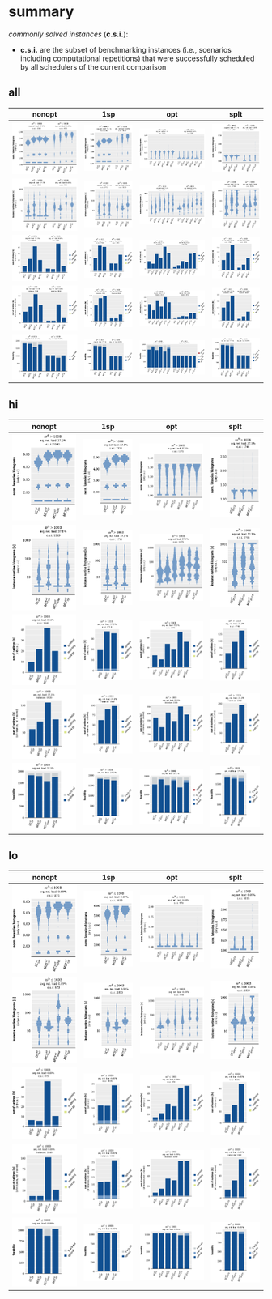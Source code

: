 # summary

*commonly solved instances* (**c.s.i.**):
- **c.s.i.** are the subset of benchmarking instances (i.e., scenarios including computational repetitions) that were successfully scheduled by all schedulers of the current comparison

## all

|nonopt|1sp|opt|splt|
|:---:|:---:|:---:|:---:|
|![all](nonopt/summary_all__vhist_lt_1.1x1.1.svg "all")|![all](1sp/summary_all__vhist_lt_1.1x1.1.svg "all")|![all](opt/summary_all__vhist_lt_1.1x1.1.svg "all")|![all](splt/summary_all__vhist_lt_1.1x1.1.svg "all")|
|![all](nonopt/summary_all__vhist_log_rt_total_1.1x1.1.svg "all")|![all](1sp/summary_all__vhist_log_rt_total_1.1x1.1.svg "all")|![all](opt/summary_all__vhist_log_rt_total_1.1x1.1.svg "all")|![all](splt/summary_all__vhist_log_rt_total_1.1x1.1.svg "all")|
|![all](nonopt/summary_all__bar_rt_sum_stacked_csi_leg-r1_1.1x1.1.svg "all")|![all](1sp/summary_all__bar_rt_sum_stacked_csi_leg-r1_1.1x1.1.svg "all")|![all](opt/summary_all__bar_rt_sum_stacked_csi_leg-r1_1.1x1.1.svg "all")|![all](splt/summary_all__bar_rt_sum_stacked_csi_leg-r1_1.1x1.1.svg "all")|
|![all](nonopt/summary_all__bar_rt_sum_stacked_all_leg-r1_1.1x1.1.svg "all")|![all](1sp/summary_all__bar_rt_sum_stacked_all_leg-r1_1.1x1.1.svg "all")|![all](opt/summary_all__bar_rt_sum_stacked_all_leg-r1_1.1x1.1.svg "all")|![all](splt/summary_all__bar_rt_sum_stacked_all_leg-r1_1.1x1.1.svg "all")|
|![all](nonopt/summary_all__bar_schedab_leg-r1_1.1x1.1.svg "all")|![all](1sp/summary_all__bar_schedab_leg-r1_1.1x1.1.svg "all")|![all](opt/summary_all__bar_schedab_leg-r1_1.1x1.1.svg "all")|![all](splt/summary_all__bar_schedab_leg-r1_1.1x1.1.svg "all")|

## hi

|nonopt|1sp|opt|splt|
|:---:|:---:|:---:|:---:|
|![hi](nonopt/summary_hi__vhist_lt_1.1x1.1.svg "hi")|![hi](1sp/summary_hi__vhist_lt_1.1x1.1.svg "hi")|![hi](opt/summary_hi__vhist_lt_1.1x1.1.svg "hi")|![hi](splt/summary_hi__vhist_lt_1.1x1.1.svg "hi")|
|![hi](nonopt/summary_hi__vhist_log_rt_total_1.1x1.1.svg "hi")|![hi](1sp/summary_hi__vhist_log_rt_total_1.1x1.1.svg "hi")|![hi](opt/summary_hi__vhist_log_rt_total_1.1x1.1.svg "hi")|![hi](splt/summary_hi__vhist_log_rt_total_1.1x1.1.svg "hi")|
|![hi](nonopt/summary_hi__bar_rt_sum_stacked_csi_leg-r1_1.1x1.1.svg "hi")|![hi](1sp/summary_hi__bar_rt_sum_stacked_csi_leg-r1_1.1x1.1.svg "hi")|![hi](opt/summary_hi__bar_rt_sum_stacked_csi_leg-r1_1.1x1.1.svg "hi")|![hi](splt/summary_hi__bar_rt_sum_stacked_csi_leg-r1_1.1x1.1.svg "hi")|
|![hi](nonopt/summary_hi__bar_rt_sum_stacked_all_leg-r1_1.1x1.1.svg "hi")|![hi](1sp/summary_hi__bar_rt_sum_stacked_all_leg-r1_1.1x1.1.svg "hi")|![hi](opt/summary_hi__bar_rt_sum_stacked_all_leg-r1_1.1x1.1.svg "hi")|![hi](splt/summary_hi__bar_rt_sum_stacked_all_leg-r1_1.1x1.1.svg "hi")|
|![hi](nonopt/summary_hi__bar_schedab_leg-r1_1.1x1.1.svg "hi")|![hi](1sp/summary_hi__bar_schedab_leg-r1_1.1x1.1.svg "hi")|![hi](opt/summary_hi__bar_schedab_leg-r1_1.1x1.1.svg "hi")|![hi](splt/summary_hi__bar_schedab_leg-r1_1.1x1.1.svg "hi")|

## lo

|nonopt|1sp|opt|splt|
|:---:|:---:|:---:|:---:|
|![lo](nonopt/summary_lo__vhist_lt_1.1x1.1.svg "lo")|![lo](1sp/summary_lo__vhist_lt_1.1x1.1.svg "lo")|![lo](opt/summary_lo__vhist_lt_1.1x1.1.svg "lo")|![lo](splt/summary_lo__vhist_lt_1.1x1.1.svg "lo")|
|![lo](nonopt/summary_lo__vhist_log_rt_total_1.1x1.1.svg "lo")|![lo](1sp/summary_lo__vhist_log_rt_total_1.1x1.1.svg "lo")|![lo](opt/summary_lo__vhist_log_rt_total_1.1x1.1.svg "lo")|![lo](splt/summary_lo__vhist_log_rt_total_1.1x1.1.svg "lo")|
|![lo](nonopt/summary_lo__bar_rt_sum_stacked_csi_leg-r1_1.1x1.1.svg "lo")|![lo](1sp/summary_lo__bar_rt_sum_stacked_csi_leg-r1_1.1x1.1.svg "lo")|![lo](opt/summary_lo__bar_rt_sum_stacked_csi_leg-r1_1.1x1.1.svg "lo")|![lo](splt/summary_lo__bar_rt_sum_stacked_csi_leg-r1_1.1x1.1.svg "lo")|
|![lo](nonopt/summary_lo__bar_rt_sum_stacked_all_leg-r1_1.1x1.1.svg "lo")|![lo](1sp/summary_lo__bar_rt_sum_stacked_all_leg-r1_1.1x1.1.svg "lo")|![lo](opt/summary_lo__bar_rt_sum_stacked_all_leg-r1_1.1x1.1.svg "lo")|![lo](splt/summary_lo__bar_rt_sum_stacked_all_leg-r1_1.1x1.1.svg "lo")|
|![lo](nonopt/summary_lo__bar_schedab_leg-r1_1.1x1.1.svg "lo")|![lo](1sp/summary_lo__bar_schedab_leg-r1_1.1x1.1.svg "lo")|![lo](opt/summary_lo__bar_schedab_leg-r1_1.1x1.1.svg "lo")|![lo](splt/summary_lo__bar_schedab_leg-r1_1.1x1.1.svg "lo")|

